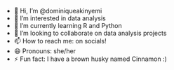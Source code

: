 - 👋 Hi, I’m @dominiqueakinyemi
- 👀 I’m interested in data analysis
- 🌱 I’m currently learning R and Python
- 💞️ I’m looking to collaborate on data analysis projects
- 📫 How to reach me: on socials!
- 😄 Pronouns: she/her
- ⚡ Fun fact: I have a brown husky named Cinnamon :)

<!---
dominiqueakinyemi/dominiqueakinyemi is a ✨ special ✨ repository because its `README.md` (this file) appears on your GitHub profile.
You can click the Preview link to take a look at your changes.
--->
